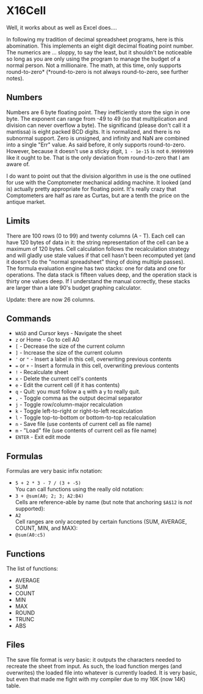 X16Cell
=======

Well, it works about as well as Excel does....

In following my tradition of decimal spreadsheet programs, here is this abomination. This implements an eight digit decimal floating point number. The numerics are ... sloppy, to say the least, but it shouldn't be noticeable so long as you are only using the program to manage the budget of a normal person. Not a millionaire. The math, at this time, only supports round-to-zero* (*round-to-zero is not always round-to-zero, see further notes).


Numbers
-------

Numbers are 6 byte floating point. They inefficiently store the sign in one byte. The exponent can range from -49 to 49 (so that multiplication and division can never overflow a byte). The significand (please don't call it a mantissa) is eight packed BCD digits. It is normalized, and there is no subnormal support. Zero is unsigned, and infinity and NaN are combined into a single "Err" value. As said before, it only supports round-to-zero. However, because it doesn't use a sticky digit, `1 - 1e-15` is not `0.99999999` like it ought to be. That is the only deviation from round-to-zero that I am aware of.

I do want to point out that the division algorithm in use is the one outlined for use with the Comptometer mechanical adding machine. It looked (and is) actually pretty appropriate for floating point. It's really crazy that Comptometers are half as rare as Curtas, but are a tenth the price on the antique market.


Limits
------

There are 100 rows (0 to 99) and twenty columns (A - T). Each cell can have 120 bytes of data in it: the string representation of the cell can be a maximum of 120 bytes. Cell calculation follows the recalculation strategy and will gladly use stale values if that cell hasn't been recomputed yet (and it doesn't do the "normal spreadsheet" thing of doing multiple passes).  
The formula evaluation engine has two stacks: one for data and one for operations. The data stack is fifteen values deep, and the operation stack is thirty one values deep. If I understand the manual correctly, these stacks are larger than a late 90's budget graphing calculator.

Update: there are now 26 columns.


Commands
--------

* `WASD` and Cursor keys - Navigate the sheet
* `z` or Home - Go to cell A0
* `[` - Decrease the size of the current column
* `]` - Increase the size of the current column
* `'` or `"` - Insert a label in this cell, overwriting previous contents
* `=` or `+` - Insert a formula in this cell, overwriting previous contents
* `!` - Recalculate sheet
* `x` - Delete the current cell's contents
* `e` - Edit the current cell (if it has contents)
* `q` - Quit: you must follow a `q` with a `y` to really quit.
* `,` - Toggle comma as the output decimal separator
* `j` - Toggle row/column-major recalculation
* `k` - Toggle left-to-right or right-to-left recalculation
* `l` - Toggle top-to-bottom or bottom-to-top recalculation
* `n` - Save file (use contents of current cell as file name)
* `m` - "Load" file (use contents of current cell as file name)
* `ENTER` - Exit edit mode


Formulas
--------

Formulas are very basic infix notation:  
* `5 + 2 * 3 - 7 / (3 + -5)`  
You can call functions using the really old notation:  
* `3 + @sum(A0; 2; 3; A2:B4)`  
Cells are reference-able by name (but note that anchoring `$A$12` is *not* supported):  
* `A2`  
Cell ranges are only accepted by certain functions (SUM, AVERAGE, COUNT, MIN, and MAX):  
* `@sum(A0:c5)`


Functions
---------

The list of functions:
* AVERAGE
* SUM
* COUNT
* MIN
* MAX
* ROUND
* TRUNC
* ABS


Files
-----

The save file format is *very* basic: it outputs the characters needed to recreate the sheet from input. As such, the load function merges (and overwrites) the loaded file into whatever is currently loaded. It is very basic, but even that made me fight with my compiler due to my 16K (now 14K) table.
